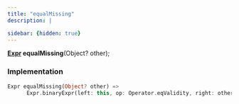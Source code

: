 ```yaml
---
title: "equalMissing"
description: |

sidebar: {hidden: true}
---
```

<span class="dart-code"><strong>[Expr] equalMissing</strong>(<span class="nobr">Object? other</span>);</span>


### Implementation
```dart
Expr equalMissing(Object? other) =>
      Expr.binaryExpr(left: this, op: Operator.eqValidity, right: other.expr);
```

[Expr]: /reference/classes/expr/
